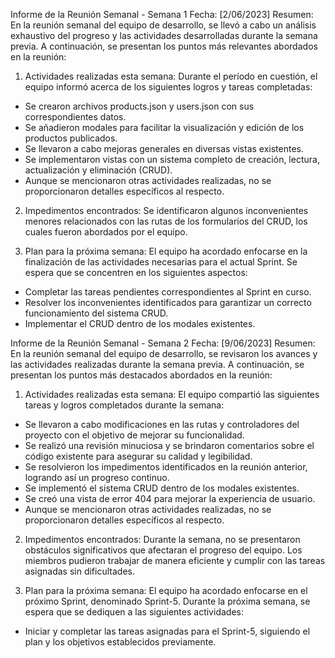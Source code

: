 Informe de la Reunión Semanal - Semana 1
Fecha: [2/06/2023]
Resumen:
En la reunión semanal del equipo de desarrollo, se llevó a cabo un análisis exhaustivo del progreso y las actividades desarrolladas durante la semana previa. A continuación, se presentan los puntos más relevantes abordados en la reunión:

1. Actividades realizadas esta semana:
Durante el período en cuestión, el equipo informó acerca de los siguientes logros y tareas completadas:
- Se crearon archivos products.json y users.json con sus correspondientes datos.
- Se añadieron modales para facilitar la visualización y edición de los productos publicados.
- Se llevaron a cabo mejoras generales en diversas vistas existentes.
- Se implementaron vistas con un sistema completo de creación, lectura, actualización y eliminación (CRUD).
- Aunque se mencionaron otras actividades realizadas, no se proporcionaron detalles específicos al respecto.

2. Impedimentos encontrados:
Se identificaron algunos inconvenientes menores relacionados con las rutas de los formularios del CRUD, los cuales fueron abordados por el equipo.

3. Plan para la próxima semana:
El equipo ha acordado enfocarse en la finalización de las actividades necesarias para el actual Sprint. Se espera que se concentren en los siguientes aspectos:
- Completar las tareas pendientes correspondientes al Sprint en curso.
- Resolver los inconvenientes identificados para garantizar un correcto funcionamiento del sistema CRUD.
- Implementar el CRUD dentro de los modales existentes.

Informe de la Reunión Semanal - Semana 2
Fecha: [9/06/2023]
Resumen:
En la reunión semanal del equipo de desarrollo, se revisaron los avances y las actividades realizadas durante la semana previa. A continuación, se presentan los puntos más destacados abordados en la reunión:

1. Actividades realizadas esta semana:
El equipo compartió las siguientes tareas y logros completados durante la semana:
- Se llevaron a cabo modificaciones en las rutas y controladores del proyecto con el objetivo de mejorar su funcionalidad.
- Se realizó una revisión minuciosa y se brindaron comentarios sobre el código existente para asegurar su calidad y legibilidad.
- Se resolvieron los impedimentos identificados en la reunión anterior, logrando así un progreso continuo.
- Se implementó el sistema CRUD dentro de los modales existentes.
- Se creó una vista de error 404 para mejorar la experiencia de usuario.
- Aunque se mencionaron otras actividades realizadas, no se proporcionaron detalles específicos al respecto.

2. Impedimentos encontrados:
Durante la semana, no se presentaron obstáculos significativos que afectaran el progreso del equipo. Los miembros pudieron trabajar de manera eficiente y cumplir con las tareas asignadas sin dificultades.

3. Plan para la próxima semana:
El equipo ha acordado enfocarse en el próximo Sprint, denominado Sprint-5. Durante la próxima semana, se espera que se dediquen a las siguientes actividades:
- Iniciar y completar las tareas asignadas para el Sprint-5, siguiendo el plan y los objetivos establecidos previamente.